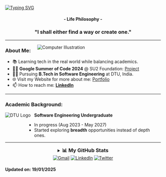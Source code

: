 [![Typing SVG](https://readme-typing-svg.herokuapp.com?color=FF3670&size=35&center=true&vCenter=true&width=1000&lines=Welcome+to+my+GitHub+profile!;My+name+is+Ujjawal+Agrawal;I'm+Software+Engineering+Student)](https://git.io/typing-svg)

<h4 align="center">- Life Philosophy -</h4>
<h3 align="center">"I shall either find a way or create one."</h3>


---

<img src="https://raw.githubusercontent.com/MicaelliMedeiros/micaellimedeiros/master/image/computer-illustration.png" min-width="400px" max-width="400px" width="400px" align="right" alt="Computer Illustration">

### About Me:

- 📚 Learning tech in the real world while balancing academics.
- 👨‍💻 **Google Summer of Code 2024** @ SU2 Foundation: [Project](https://ujjawal179.github.io/gsoc24)
- 👨‍🎓 Pursuing **B.Tech in Software Engineering** at DTU, India.
- 🌐 Visit my Website for more about me: [Portfolio](https://ujjawal179.github.io/)
- 📫 How to reach me: **[LinkedIn](https://www.linkedin.com/in/ujjawal-agrawal179)**

---

### Academic Background:

[<img align="left" height="94px" width="94px" alt="DTU Logo" src="https://upload.wikimedia.org/wikipedia/en/b/b5/DTU%2C_Delhi_official_logo.png"/>](https://www.dtu.ac.in/)
**Software Engineering Undergraduate**  
- In progress (Aug 2023 - May 2027)  
- Started exploring **breadth** opportunities instead of depth ones.

---

<div align="center">
  <details>
    <summary><h3 style="display: inline;">📊 My GitHub Stats</h3></summary>
    <div>
      <img src="http://github-profile-summary-cards-ecru.vercel.app/api/cards/profile-details?username=ujjawal179&theme=radical">
      <img src="https://github-readme-stats-black-tau-22.vercel.app/api?username=ujjawal179&theme=radical&hide_border=true&count_private=true">
      <img src="http://github-profile-summary-cards-ecru.vercel.app/api/cards/productive-time?username=ujjawal179&utcOffset=5.30&theme=radical">
      <img src="https://github-profile-summary-cards-ecru.vercel.app/api/cards/most-commit-language?username=ujjawal179&theme=radical&exclude=html,scss">
      <img src="http://github-profile-summary-cards-ecru.vercel.app/api/cards/repos-per-language?username=ujjawal179&theme=radical&exclude=html,scss">
      
  <picture>
    <source media="(prefers-color-scheme: dark)" srcset="https://raw.githubusercontent.com/ujjawal179/ujjawal179/output/github-contribution-grid-snake-dark.svg">
    <source media="(prefers-color-scheme: light)" srcset="https://raw.githubusercontent.com/ujjawal179/ujjawal179/output/github-contribution-grid-snake.svg">
    <img alt="GitHub Contribution Graph Animation" src="https://raw.githubusercontent.com/ujjawal179/ujjawal179/output/github-contribution-grid-snake.svg">
  </picture>
    </div>
  </details>
</div>

<div align="center">
<a href="mailto:ujjawal.agrawal179@gmail.com"><img loading="lazy" src="https://img.shields.io/badge/Gmail-D14836?style=for-the-badge&logo=gmail&logoColor=white" alt="Gmail"></a>
<a href="https://www.linkedin.com/in/ujjawal-agrawal179/" target="_blank"><img loading="lazy" src="https://img.shields.io/badge/-LinkedIn-%230077B5?style=for-the-badge&logo=linkedin&logoColor=white" alt="LinkedIn"></a>
<a href="https://x.com/Ujjawal179"><img loading="lazy" src="https://img.shields.io/badge/Twitter-000000?style=for-the-badge&logo=x&logoColor=white" alt="Twitter"></a>
</div>


#### Updated on: 19/01/2025

